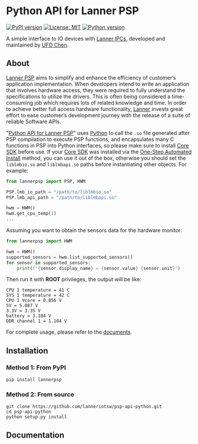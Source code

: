 # Python API for Lanner PSP

[![PyPI version](https://badge.fury.io/py/lannerpsp.svg)](https://badge.fury.io/py/lannerpsp)
[![License: MIT](https://img.shields.io/pypi/l/lannerpsp)](https://opensource.org/licenses/MIT)
[![Python version](https://img.shields.io/pypi/pyversions/lannerpsp)](https://www.python.org/)

A simple interface to IO devices with [Lanner IPCs](https://lannerinc.com/products),
developed and maintained by [UFO Chen](https://github.com/jrchen982).

## About

[Lanner PSP](https://link.lannerinc.com/psp) aims to simplify and enhance the efficiency
of customer’s application implementation. When developers intend to write an application
that involves hardware access, they were required to fully understand the specifications
to utilize the drivers. This is often being considered a time-consuming job which requires
lots of related knowledge and time. In order to achieve better full access hardware functionality, 
[Lanner](https://lannerinc.com/) invests great effort to ease customer’s development journey
with the release of a suite of reliable Software APIs.

"[Python API for Lanner PSP](https://github.com/lanneriotsw/psp-api-python)" uses
[Python](https://www.python.org/) to call the `.so` file generated after PSP compilation
to execute PSP functions, and encapsulates many C functions in PSP into Python interfaces,
so please make sure to install [Core SDK](https://github.com/lanneriotsw/psp-manager) before use.
If your [Core SDK](https://github.com/lanneriotsw/psp-manager) was installed via the
[One-Step Automated Install](https://github.com/lanneriotsw/psp-manager#method-1-one-step-automated-install)
method, you can use it out of the box, otherwise you should set the `liblmbio.so` and `liblmbapi.so` paths
before instantiating other objects. For example:

```python
from lannerpsp import PSP, HWM

PSP.lmb_io_path = "/path/to/liblmbio.so"
PSP.lmb_api_path = "/path/to/liblmbapi.so"

hwm = HWM()
hwm.get_cpu_temp(1)
...
```

Assuming you want to obtain the sensors data for the hardware monitor:

```python
from lannerpsp import HWM

hwm = HWM()
supported_sensors = hwm.list_supported_sensors()
for sensor in supported_sensors:
    print(f"{sensor.display_name} = {sensor.value} {sensor.unit}")
```

Then run it with **ROOT** privileges, the output will be like:

```console
CPU 1 temperature = 41 C
SYS 1 temperature = 42 C
CPU 1 Vcore = 0.856 V
5V = 5.087 V
3.3V = 3.35 V
battery = 3.184 V
DDR channel 1 = 1.104 V 
```

For complete usage, please refer to the [documents](https://psp-api-python.readthedocs.io/).

## Installation

### Method 1: From PyPI

```shell
pip install lannerpsp
```

### Method 2: From source

```shell
git clone https://github.com/lanneriotsw/psp-api-python.git
cd psp-api-python
python setup.py install
```

## Documentation
